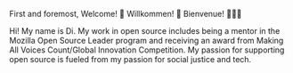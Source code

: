 First and foremost, Welcome! 🎉 Willkommen! 🎊 Bienvenue! 🎈🎈🎈

Hi! My name is Di. My work in open source includes being a mentor in the Mozilla Open Source Leader program and receiving an award from Making All Voices Count/Global Innovation Competition. My passion for supporting open source is fueled from my passion for social justice and tech.
